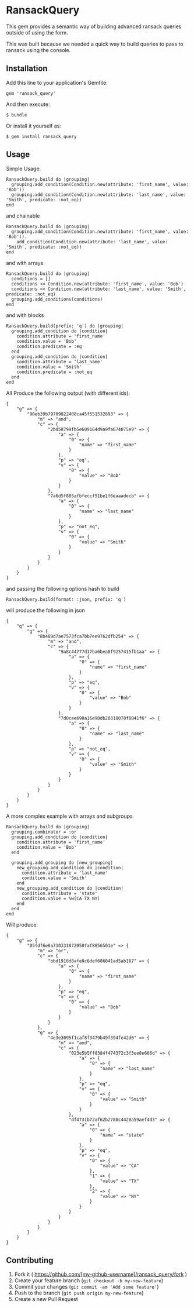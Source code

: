 # RansackQuery

This gem provides a semantic way of building advanced ransack queries outside of using the form.

This was built because we needed a quick way to build queries to pass to ransack using the console.

## Installation

Add this line to your application's Gemfile:

    gem 'ransack_query'

And then execute:

    $ bundle

Or install it yourself as:

    $ gem install ransack_query

## Usage

Simple Usage:

    RansackQuery.build do |grouping|
      grouping.add_condition(Condition.new(attribute: 'first_name', value: 'Bob'))
      grouping.add_condition(Condition.new(attribute: 'last_name', value: 'Smith', predicate: :not_eq))
    end
and chainable
    
    RansackQuery.build do |grouping|
      grouping.add_condition(Condition.new(attribute: 'first_name', value: 'Bob')).
        add_condition(Condition.new(attribute: 'last_name', value: 'Smith', predicate: :not_eq))
    end
and with arrays
    
    RansackQuery.build do |grouping|
      conditions = []
      conditions << Condition.new(attribute: 'first_name', value: 'Bob')
      conditions << Condition.new(attribute: 'last_name', value: 'Smith', predicate: :not_eq)
      grouping.add_conditions(conditions)
    end
and with blocks

    RansackQuery.build(prefix: 'q') do |grouping|
      grouping.add_condition do |condition|
        condition.attribute = 'first_name'
        condition.value = 'Bob'
        condition.predicate = :eq
      end
      grouping.add_condition do |condition|
        condition.attribute = 'last_name'
        condition.value = 'Smith'
        condition.predicate = :not_eq
      end
    end


All Produce the following output (with different ids):

    {
        "g" => {
            "90eb39b79709822408ca45f551532893" => {
                "m" => "and",
                "c" => {
                    "2bd58799fb5e609164d9a9fa674075e9" => {
                        "a" => {
                            "0" => {
                                "name" => "first_name"
                            }
                        },
                        "p" => "eq",
                        "v" => {
                            "0" => {
                                "value" => "Bob"
                            }
                        }
                    },
                    "7a6d5f805afbfeccf51be1f6eaaadecb" => {
                        "a" => {
                            "0" => {
                                "name" => "last_name"
                            }
                        },
                        "p" => "not_eq",
                        "v" => {
                            "0" => {
                                "value" => "Smith"
                            }
                        }
                    }
                }
            }
        }
    }
             
     
and passing the following options hash to build
    
    RansackQuery.build(format: :json, prefix: 'q')
    
will produce the following in json 

    {
        "q" => {
            "g" => {
                "8b489d7ae7573fca7bb7ee9762dfb254" => {
                    "m" => "and",
                    "c" => {
                        "9a8c44777d17ba6bea0f9257415fb1aa" => {
                            "a" => {
                                "0" => {
                                    "name" => "first_name"
                                }
                            },
                            "p" => "eq",
                            "v" => {
                                "0" => {
                                    "value" => "Bob"
                                }
                            }
                        },
                        "7d0cee690a16e90db20318070f0841f6" => {
                            "a" => {
                                "0" => {
                                    "name" => "last_name"
                                }
                            },
                            "p" => "not_eq",
                            "v" => {
                                "0" => {
                                    "value" => "Smith"
                                }
                            }
                        }
                    }
                }
            }
        }
    }    
     
A more complex example with arrays and subgroups

    RansackQuery.build do |grouping|
      grouping.combinator = :or
      grouping.add_condition do |condition|
        condition.attribute = 'first_name'
        condition.value = 'Bob'
      end

      grouping.add_grouping do |new_grouping|
        new_grouping.add_condition do |condition|
          condition.attribute = 'last_name'
          condition.value = 'Smith'
        end
        new_grouping.add_condition do |condition|
          condition.attribute = 'state'
          condition.value = %w(CA TX NY)
        end
      end
    end
Will produce:    

    {
        "g" => {
            "05fdf6e8a730331872050faf8856501e" => {
                "m" => "or",
                "c" => {
                    "bbd1916d8afe8c6def686041ad5ab167" => {
                        "a" => {
                            "0" => {
                                "name" => "first_name"
                            }
                        },
                        "p" => "eq",
                        "v" => {
                            "0" => {
                                "value" => "Bob"
                            }
                        }
                    }
                },
                "g" => {
                    "4e3e3095f1caf8f3479b49f394fe42d6" => {
                        "m" => "and",
                        "c" => {
                            "023e5b5ff8384f474372c3f3ee8e666d" => {
                                "a" => {
                                    "0" => {
                                        "name" => "last_name"
                                    }
                                },
                                "p" => "eq",
                                "v" => {
                                    "0" => {
                                        "value" => "Smith"
                                    }
                                }
                            },
                            "df4731b72af62b2788c4428a59aef4d3" => {
                                "a" => {
                                    "0" => {
                                        "name" => "state"
                                    }
                                },
                                "p" => "eq",
                                "v" => {
                                    "0" => {
                                        "value" => "CA"
                                    },
                                    "1" => {
                                        "value" => "TX"
                                    },
                                    "2" => {
                                        "value" => "NY"
                                    }
                                }
                            }
                        }
                    }
                }
            }
        }
    }

## Contributing

1. Fork it ( https://github.com/[my-github-username]/ransack_query/fork )
2. Create your feature branch (`git checkout -b my-new-feature`)
3. Commit your changes (`git commit -am 'Add some feature'`)
4. Push to the branch (`git push origin my-new-feature`)
5. Create a new Pull Request
